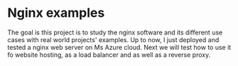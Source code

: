 # Nginx examples
The goal is this project is to study the nginx software and its different use cases with real world projects' examples.
Up to now, I just deployed and tested a nginx web server on Ms Azure cloud. 
Next we will test how to use it fo website hosting, as a load balancer and as well as a reverse proxy.

